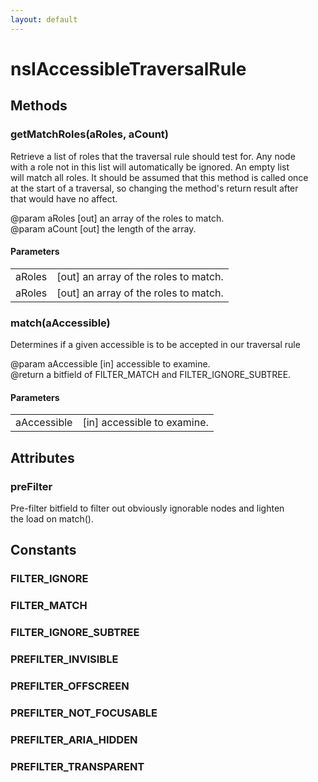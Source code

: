 ```yaml
---
layout: default
---
```


# nsIAccessibleTraversalRule #

## Methods ##

### getMatchRoles(aRoles, aCount) ###
  
Retrieve a list of roles that the traversal rule should test for. Any node  
with a role not in this list will automatically be ignored. An empty list  
will match all roles. It should be assumed that this method is called once  
at the start of a traversal, so changing the method's return result after  
that would have no affect.  
  
@param aRoles [out] an array of the roles to match.  
@param aCount [out] the length of the array.  
  

#### Parameters ####

<table>

<tr>
<td>aRoles</td>
<td>[out] an array of the roles to match.  
</td>
</tr>

<tr>
<td>aRoles</td>
<td>[out] an array of the roles to match.  
</td>
</tr>

</table>

### match(aAccessible) ###
  
Determines if a given accessible is to be accepted in our traversal rule  
  
@param aAccessible [in] accessible to examine.  
@return a bitfield of FILTER_MATCH and FILTER_IGNORE_SUBTREE.  
  

#### Parameters ####

<table>

<tr>
<td>aAccessible</td>
<td>[in] accessible to examine.  
</td>
</tr>

</table>

## Attributes ##

### preFilter ###
  
Pre-filter bitfield to filter out obviously ignorable nodes and lighten  
the load on match().  
  

## Constants ##

### FILTER_IGNORE ###

### FILTER_MATCH ###

### FILTER_IGNORE_SUBTREE ###

### PREFILTER_INVISIBLE ###

### PREFILTER_OFFSCREEN ###

### PREFILTER_NOT_FOCUSABLE ###

### PREFILTER_ARIA_HIDDEN ###

### PREFILTER_TRANSPARENT ###
